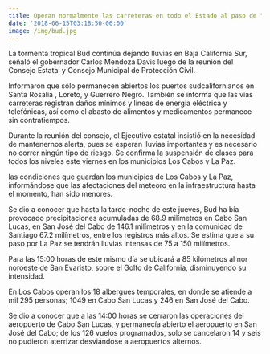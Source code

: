 ```yaml
---
title: Operan normalmente las carreteras en todo el Estado al paso de "Bud"
date: '2018-06-15T03:18:50-06:00'
image: /img/bud.jpg
---
```

La tormenta tropical Bud continúa dejando lluvias en Baja California Sur, señaló el gobernador Carlos Mendoza Davis luego de la reunión del Consejo Estatal y Consejo Municipal de Protección Civil. 

Informaron que sólo permanecen abiertos los puertos sudcalifornianos en Santa Rosalía, Loreto, y Guerrero Negro. También se informa que las vías carreteras registran daños mínimos y líneas de energía eléctrica y telefónicas, así como el abasto de alimentos y medicamentos permanece sin contratiempos. 

Durante la reunión del consejo, el Ejecutivo estatal insistió en la necesidad de mantenernos alerta, pues se esperan lluvias importantes y es necesario no correr ningún tipo de riesgo. Se confirma la suspensión de clases para todos los niveles este viernes en los municipios Los Cabos y La Paz.

las condiciones que guardan los municipios de Los Cabos y La Paz, informándose que las afectaciones del meteoro en la infraestructura hasta el momento, han sido menores.

Se dio a conocer que hasta la tarde-noche de este jueves, Bud había provocado precipitaciones acumuladas de 68.9 milímetros en Cabo San Lucas, en San José del Cabo de 146.1 milímetros y en la comunidad de Santiago 67.2 milímetros, entre los registros más altos. Se estima que a su paso por La Paz se tendrán lluvias intensas de 75 a 150 milímetros.

Para las 15:00 horas de este mismo día se ubicará a 85 kilómetros al nor noroeste de San Evaristo, sobre el Golfo de California, disminuyendo su intensidad.

En Los Cabos operan los 18 albergues temporales, en donde se atiende a mil 295 personas; 1049 en Cabo San Lucas y 246 en San José del Cabo. 

Se dio a conocer que a las 14:00 horas se cerraron las operaciones del aeropuerto de Cabo San Lucas, y permanecía abierto el aeropuerto en San José del Cabo; de los 126 vuelos programados, solo se cancelaron 14 y seis no pudieron aterrizar desviándose a aeropuertos alternos.
